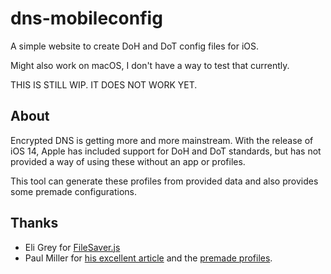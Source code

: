 # dns-mobileconfig
A simple website to create DoH and DoT config files for iOS. 

Might also work on macOS, I don't have a way to test that currently.

THIS IS STILL WIP. IT DOES NOT WORK YET.

## About

Encrypted DNS is getting more and more mainstream. With the release of iOS 14, Apple has included support for DoH and DoT standards, but has not provided a way of using these without an app or profiles.

This tool can generate these profiles from provided data and also provides some premade configurations.

## Thanks

- Eli Grey for [FileSaver.js](https://github.com/eligrey/FileSaver.js)
- Paul Miller for [his excellent article](https://paulmillr.com/posts/encrypted-dns/) and the [premade profiles](https://github.com/paulmillr/encrypted-dns).
